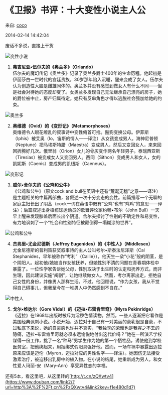 # 《卫报》书评：十大变性小说主人公

来自: [coco](https://www.douban.com/people/75150181/)

2014-02-14 14:42:04

废话不多说，直接上干货

![变性小说](https://img9.doubanio.com/view/group_topic/l/public/p9119275.webp)

1. **弗吉尼亚•伍尔夫的《奥兰多》（Orlando）**  
   伍尔夫的魔幻传记《奥兰多》记录了奥兰多爵士400年的生命历程。他起初是伊丽莎白一世时代的宫廷贵族，30岁那年陷入沉睡，醒来变成了女人。伍尔夫认为创造性大脑是雌雄同体的。奥兰多并没有感觉到做女人有什么不同——但是社会对待她的态度却变了。女奥兰多发现自己无法继承自己漂亮的房子，她的爵位被中止，房产归属待定。她只有反串角色才得以逃脱社会强加给她的约束。

![奥兰多](https://img3.doubanio.com/view/group_topic/l/public/p9119287.webp)

2. **奥维德（Ovid）的《变形记》（Metamorphoses）**  
   奥维德令人眼花缭乱的叙事诗中变性俯首可拾。鬣狗变换公母。伊菲斯（Iphis）被艾奥（Io，宙斯的情人——译注）从女孩变成男人。海神尼普顿（Neptune）把马埃斯特腊（Maestra）变成男人，然后又变回女人，来来回回折腾好几次。俄里翁（Orion）女儿的骨灰变作两名年轻男子。泰瑞西亚斯（Tiresias）被变成女人又变回男人。西同（Sithon）变成男人和女人，女的凯妮斯（Caenis）变成男的凯纽斯（Caeneus）。

![变形记](https://img9.doubanio.com/view/group_topic/l/public/p9119305.webp)

3. **威尔•舍尔夫的《公鸡和公牛》**  
   《公鸡和公牛》（原文cock and bull在英语中还有“荒诞无稽”之意——译注）是主题相关的中篇两部曲，各叙述一次十分变态的变性。前篇描写一个无聊的家庭主妇长出了阴茎（cock一词在英语中既有“公鸡”也有“鸡鸡”的意思——译注）；后篇叙述出身橄榄球运动员的歌舞评论家约翰•布尔（John Bull）一天早上醒来发现膝盖后面长出个阴道。舍尔夫探讨了性别的不确定性和易变性，有力地讽刺了一个“社会和性别特征被颠倒得一塌糊涂的世界”。

![公鸡和公牛](https://img3.doubanio.com/view/group_topic/l/public/p9119322.webp)

4. **杰弗里•尤金尼德斯（Jeffrey Eugenides）的《中性人》（Middlesex）**  
   尤金尼德斯的普利策获奖叙事诗的主人公叫考尔•斯泰法尼泽斯（Cal Stephanides，早年被称作“考利”（Callie）），他天生一朵“小花”般的阴茎，是个阴阳人。起初他/她被当作女孩抚养，但她性别不清的问题在青春期体检中暴露了。一位性学家告诉她父母，性别取决于出生时的认定和抚养方式，而非生理，因此建议实施“阉割”，让她继续做女人。然而，考尔离家出走，拒绝自己女性的身份，并像男人那样生活。不过，他回顾说，“作为女孩，我从不觉得自己碍事儿，但我至今在一堆男人中仍然感到不自在。”

![中性人](https://img3.doubanio.com/view/group_topic/l/public/p9119332.webp)

5. **戈尔•维达尔（Gore Vidal）的《迈拉•布雷肯里奇》（Myra Pekinridge）**  
   《迈拉》在1968年出版时被斥为淫秽色情读物。然而，一些人逐渐把它看作是美国经典讽刺小说。小说开始，迈拉对于自己有一对美丽的豪乳很是自豪，不过私底下来说，她的自豪感也许并不真实，“我独享的荣耀也是我挥之不去的隐痛，迈拉•布雷肯里奇就必须永远愉悦地付出这代价吗？”她在一所演艺学校谋得一份工作，挑了一名“种马”男学生作为她的第一个牺牲品，诱使他到学校医务室，把他绑起来，用捆绑式假阳具强奸他。然而，一场车祸中暴露出迈拉原来应该是迈伦（Myron，迈拉对应的男性名字——译注）。她因伤无法接受激素治疗，被迫移出乳房中的植入物。在小说的结尾，她重新成为男人，和女性爱人玛丽-安（Mary-Ann）享受异性恋的幸福。

还有5本，看这里吧，从这里转的[http://t.cn/zQXwtv4](https://www.douban.com/link2/?url=http%3A%2F%2Ft.cn%2FzQXwtv4&link2key=f1e480d1d7)